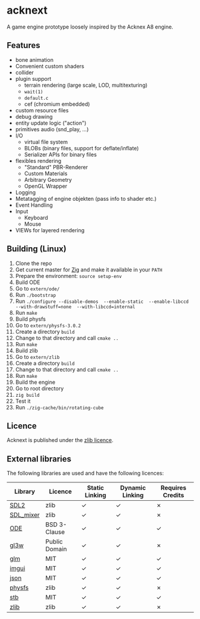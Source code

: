# acknext
A game engine prototype loosely inspired by the Acknex A8 engine.

## Features

- bone animation
- Convenient custom shaders
- collider
- plugin support
  - terrain rendering (large scale, LOD, multitexturing)
  - `wait(1)`
  - `default.c`
  - cef (chromium embedded)
- custom resource files
- debug drawing
- entity update logic ("action")
- primitives audio (snd_play, …)
- I/O
  - virtual file system
  - BLOBs (binary files, support for deflate/inflate)
  - Serializer APIs for binary files
- flexibles rendering
  - "Standard" PBR-Renderer
  - Custom Materials
  - Arbitrary Geometry
  - OpenGL Wrapper
- Logging
- Metatagging of engine objekten (pass info to shader etc.)
- Event Handling
- Input
  - Keyboard
  - Mouse
- VIEWs for layered rendering

## Building (Linux)

1. Clone the repo
2. Get current master for [Zig](https://ziglang.org/download/) and make it available in your `PATH`
3. Prepare the environment: `source setup-env`
4. Build ODE
  1. Go to `extern/ode/`
  2. Run `./bootstrap`
  3. Run `./configure --disable-demos  --enable-static  --enable-libccd  --with-drawstuff=none  --with-libccd=internal`
  4. Run `make`
5. Build physfs
  1. Go to `extern/physfs-3.0.2`
  2. Create a directory `build`
  3. Change to that directory and call `cmake ..`
  4. Run `make`
6. Build zlib
  1. Go to `extern/zlib`
  2. Create a directory `build`
  3. Change to that directory and call `cmake ..`
  4. Run `make`
7. Build the engine
  1. Go to root directory
  2. `zig build`
8. Test it
  1. Run `./zig-cache/bin/rotating-cube`

## Licence

Acknext is published under the [zlib licence](LICENCE).

## External libraries

The following libraries are used and have the following licences:

| Library                                                 | Licence       | Static Linking | Dynamic Linking | Requires Credits |
|---------------------------------------------------------|---------------|----------------|-----------------|------------------|
| [SDL2](https://www.libsdl.org/)                         | zlib          | ✓              | ✓               | ✗                |
| [SDL_mixer](https://www.libsdl.org/projects/SDL_mixer/) | zlib          | ✓              | ✓               | ✗                |
| [ODE](https://www.ode.org/)                             | BSD 3-Clause  | ✓              | ✓               | ✓                |
| [gl3w](https://github.com/skaslev/gl3w)                 | Public Domain | ✓              | ✓               | ✗                |
| [glm](https://glm.g-truc.net/)                          | MIT           | ✓              | ✓               | ✓                |
| [imgui](https://github.com/ocornut/imgui)               | MIT           | ✓              | ✓               | ✓                |
| [json](https://github.com/nlohmann/json)                | MIT           | ✓              | ✓               | ✓                |
| [physfs](https://icculus.org/physfs/)                   | zlib          | ✓              | ✓               | ✗                |
| [stb](https://github.com/nothings/stb)                  | MIT           | ✓              | ✓               | ✓                |
| [zlib](https://www.zlib.net/)                           | zlib          | ✓              | ✓               | ✗                |
